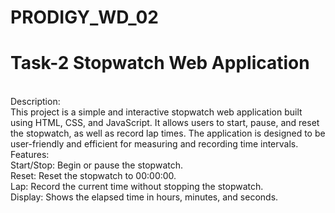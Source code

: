 # PRODIGY_WD_02

# Task-2 Stopwatch Web Application
<br>
Description:
<br>
This project is a simple and interactive stopwatch web application built using HTML, CSS, and JavaScript. It allows users to start, pause, and reset the stopwatch, as well as record lap times. The application is designed to be user-friendly and efficient for measuring and recording time intervals.
<br>
Features:
<br>
Start/Stop: Begin or pause the stopwatch.
<br>
Reset: Reset the stopwatch to 00:00:00.
<br>
Lap: Record the current time without stopping the stopwatch.
<br>
Display: Shows the elapsed time in hours, minutes, and seconds.
